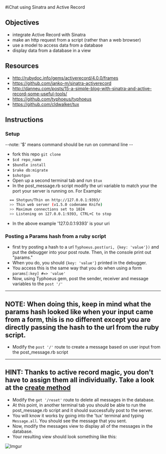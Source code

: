 #iChat using Sinatra and Active Record

## Objectives
* integrate Active Record with Sinatra
* make an http request from a script (rather than a web browser)
* use a model to access data from a database
* display data from a database in a view

## Resources
* http://rubydoc.info/gems/activerecord/4.0.0/frames
* https://github.com/janko-m/sinatra-activerecord
* http://danneu.com/posts/15-a-simple-blog-with-sinatra-and-active-record-some-useful-tools/
* https://github.com/typhoeus/typhoeus
* https://github.com/cldwalker/tux

## Instructions

### Setup

--note: '$' means command should be run on command line --

* fork this repo `git clone`
* `$cd repo_name`
* `$bundle install`
* `$rake db:migrate`
* `$shotgun`
* Open up a second terminal tab and run `$tux`
* In the post_message.rb script modify the uri variable to match your the port your server is running on. For Example:

````bash
  == Shotgun/Thin on http://127.0.0.1:9393/
  >> Thin web server (v1.5.0 codename Knife)
  >> Maximum connections set to 1024
  >> Listening on 127.0.0.1:9393, CTRL+C to stop
````
* In the above example '127.0.0.1:9393' is your uri

### Posting a Params hash from a ruby script

* first try posting a hash to a url `Typhoeus.post(uri, {key: 'value'})` and put the debugger into your post route. Then, in the console print out "params."
* When you do, you should `{key: 'value'}` printed in the debugger.
* You access this is the same way that you do when using a form `params[:key] #=> 'value'`
* Now, using Typhoeus gem, post the sender,  receiver and message variables to the `post '/'`
---------------------------------------------------------------------------------------
 NOTE: When doing this, keep in mind what the params hash looked like when your input came from a form, this is no different except you are directly passing the hash to the url from the ruby script.
---------------------------------------------------------------------------------------

* Modify the `post '/'` route to create a message based on user input from the post_message.rb script

---------------------------------------------------------------------------------------
 HINT: Thanks to active record magic, you don't have to assign them all individually. Take a look at the [create method](http://apidock.com/rails/ActiveRecord/Base/create/class/)
---------------------------------------------------------------------------------------

* Modify the `get '/reset'` route to delete all messages in the database.
* At this point, in another terminal tab you should be able to run the post_message.rb script and it should successfully post to the server.
* You will know it works by going into the 'tux' terminal and typing `Message.all`. You should see the message that you sent.
* Now, modify the messages view to display all of the messages in the database.
* Your resulting view should look something like this:


![Imgur](http://i.imgur.com/Aao1Vul.png)